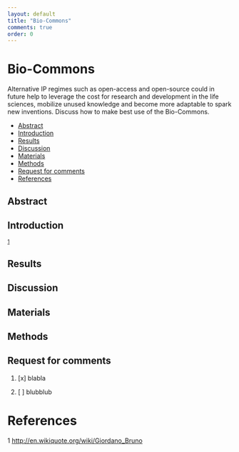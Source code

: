 ```yaml
---
layout: default
title: "Bio-Commons"
comments: true
order: 0
---
```

<div class="jumbotron">
	<div class="container">
	<h1><i class="fa fa-university"></i> 	Bio-Commons</h1>
    <p>
Alternative IP regimes such as open-access and open-source could in future help to leverage the cost for research and development in the life sciences, mobilize unused knowledge and become more adaptable to spark new inventions. Discuss how to make best use of the Bio-Commons.
    </p>
	</div>
</div>

* [Abstract](#Abstract)
* [Introduction](#Abstract)
* [Results](#Abstract)
* [Discussion](#Abstract)
* [Materials](#Abstract)
* [Methods](#Abstract)
* [Request for comments](#Abstract)
* [References](#Abstract)

## <a name="Abstract"></a>Abstract 

## <a name="Introduction"></a>Introduction 

<sup>[1](#1)</sup>

## <a name="Results"></a>Results 

## <a name="Discussion"></a>Discussion 

## <a name="Materials"></a>Materials 

## <a name="Methods"></a>Methods 

## <a name="Request for comments"></a>Request for comments 

1. [x] blabla

2.  [ ] blubblub

# <a name="References"></a>References 
1 <a name="1"></a> http://en.wikiquote.org/wiki/Giordano_Bruno

